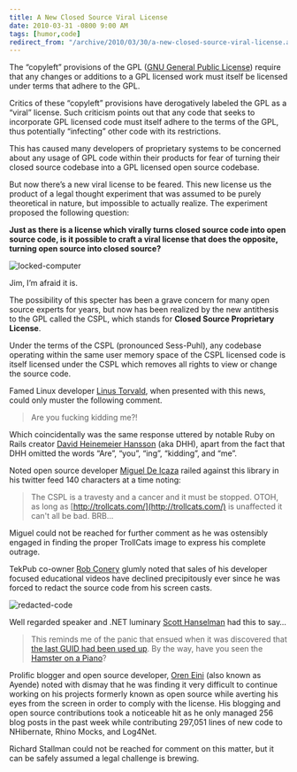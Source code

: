 ```yaml
---
title: A New Closed Source Viral License
date: 2010-03-31 -0800 9:00 AM
tags: [humor,code]
redirect_from: "/archive/2010/03/30/a-new-closed-source-viral-license.aspx/"
---
```


The “copyleft” provisions of the GPL ([GNU General Public
License](http://en.wikipedia.org/wiki/GPL "GPL on Wikipedia")) require
that any changes or additions to a GPL licensed work must itself be
licensed under terms that adhere to the GPL.

Critics of these “copyleft” provisions have derogatively labeled the GPL
as a “viral” license. Such criticism points out that any code that seeks
to incorporate GPL licensed code must itself adhere to the terms of the
GPL, thus potentially “infecting” other code with its restrictions.

This has caused many developers of proprietary systems to be concerned
about any usage of GPL code within their products for fear of turning
their closed source codebase into a GPL licensed open source codebase.

But now there’s a new viral license to be feared. This new license us
the product of a legal thought experiment that was assumed to be purely
theoretical in nature, but impossible to actually realize. The
experiment proposed the following question:

**Just as there is a license which virally turns closed source code into
open source code, is it possible to craft a viral license that does the
opposite, turning open source into closed source?**

![locked-computer](https://haacked.com/images/haacked_com/WindowsLiveWriter/ANewClosedSourceViralLicense_1207/locked-computer_3.jpg "locked-computer")

Jim, I’m afraid it is.

The possibility of this specter has been a grave concern for many open
source experts for years, but now has been realized by the new
antithesis to the GPL called the CSPL, which stands for **Closed Source
Proprietary License**.

Under the terms of the CSPL (pronounced Sess-Puhl), any codebase
operating within the same user memory space of the CSPL licensed code is
itself licensed under the CSPL which removes all rights to view or
change the source code.

Famed Linux developer [Linus
Torvald](http://en.wikipedia.org/wiki/Linus_Torvalds "Linus Torvalds"),
when presented with this news, could only muster the following comment.

> Are you fucking kidding me?!

Which coincidentally was the same response uttered by notable Ruby on
Rails creator [David Heinemeier
Hansson](http://www.loudthinking.com/ "DHH's blog") (aka DHH), apart
from the fact that DHH omitted the words “Are”, “you”, “ing”, “kidding”,
and “me”.

Noted open source developer [Miguel De
Icaza](http://tirania.org/blog/ "Miguel's Blog") railed against this
library in his twitter feed 140 characters at a time noting:

> The CSPL is a travesty and a cancer and it must be stopped. OTOH, as
> long as [http://trollcats.com/](http://trollcats.com/) is unaffected
> it can't all be bad. BRB...

Miguel could not be reached for further comment as he was ostensibly
engaged in finding the proper TrollCats image to express his complete
outrage.

TekPub co-owner [Rob Conery](http://blog.wekeroad.com/ "Rob's blog")
glumly noted that sales of his developer focused educational videos have
declined precipitously ever since he was forced to redact the source
code from his screen casts.

![redacted-code](https://haacked.com/images/haacked_com/WindowsLiveWriter/ANewClosedSourceViralLicense_1207/redacted-code_3.png "redacted-code")

Well regarded speaker and .NET luminary [Scott
Hanselman](http://hanselman.com/blog/ "Scott Hanselman's blog") had this
to say…

> This reminds me of the panic that ensued when it was discovered that
> [the last GUID had been used
> up](http://weblogs.asp.net/leftslipper/archive/2010/04/01/last-guid-used-up-new-scottguid-unique-id-to-replace-it.aspx "Last GUID used up").
> By the way, have you seen the [Hamster on a
> Piano](http://www.youtube.com/watch?v=fDyS2AMjius&feature=player_embedded "Hamster on a Piano at YouTube")?

Prolific blogger and open source developer, [Oren
Eini](http://ayende.com/Blog/default.aspx "Ayende's Blog") (also known
as Ayende) noted with dismay that he was finding it very difficult to
continue working on his projects formerly known as open source while
averting his eyes from the screen in order to comply with the license.
His blogging and open source contributions took a noticeable hit as he
only managed 256 blog posts in the past week while contributing 297,051
lines of new code to NHibernate, Rhino Mocks, and Log4Net.

Richard Stallman could not be reached for comment on this matter, but it
can be safely assumed a legal challenge is brewing.

